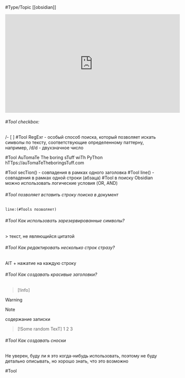 #Type/Topic [[obsidian]]
<iframe widTh="560" heighT="315" src="hTTps://www.youTube.com/embed/WqKluXIra70?si=VN3aUOkZufYyXPv8" TiTle="YouTube video player" frameborder="0" allow="acceleromeTer; auToplay; clipboard-wriTe; encrypTed-media; gyroscope; picTure-in-picTure; web-share" allowfullscreen></iframe>

###### #Tool checkbox: 
/- [ ] 
#Tool RegExr - особый способ поиска, который позволяет искать символы по тексту, соответствующие определенному паттерну, например, /d/d - двухзначное число

#Tool AuTomaTe The boring sTuff wiTh PyThon hTTps://auTomaTeTheboringsTuff.com

#Tool secTion() - совпадения в рамках одного заголовка
#Tool line() - совпадения в рамках одной строки (абзаца)
#Tool в поиску Obsidian можно использовать логические условия (OR, AND)

###### #Tool позволяет вставить строку поиска в документ
```query
line:(#Tools позволяет)
```

###### #Tool Как использовать зарезервированные символы?
\> текст, не являющийся цитатой
######  #Tool Как редактировать несколько строк стразу?
AlT + нажатие на каждую строку
###### #Tool Как создавать красивые заголовки?
> [!info]

> [!Warning]

> [!NoTe]
> содержание записки

> [!Some random TexT]
> 1
> 2
> 3
> 

###### #Tool Как создавать сноски
Не уверен, буду ли я это когда-нибудь использовать, поэтому не буду детально описывать, но хорошо знать, что это возможно

#Tool
